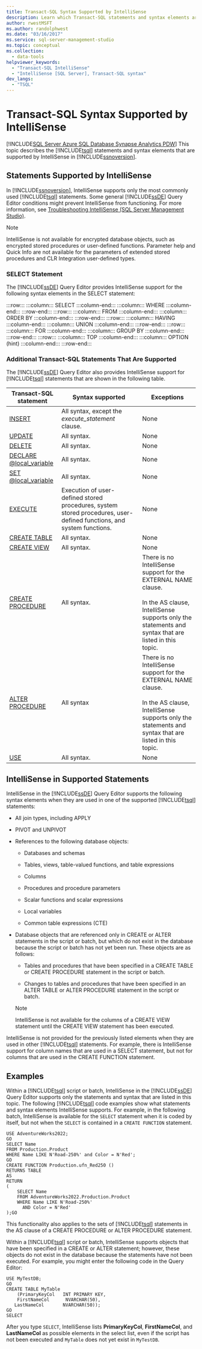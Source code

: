 ```yaml
---
title: Transact-SQL Syntax Supported by IntelliSense
description: Learn which Transact-SQL statements and syntax elements are supported by SQL Server Management Studio IntelliSense in SQL Server 2019 (15.x).
author: rwestMSFT
ms.author: randolphwest
ms.date: "03/16/2017"
ms.service: sql-server-management-studio
ms.topic: conceptual
ms.collection:
  - data-tools
helpviewer_keywords:
  - "Transact-SQL IntelliSense"
  - "IntelliSense [SQL Server], Transact-SQL syntax"
dev_langs:
  - "TSQL"
---
```


# Transact-SQL Syntax Supported by IntelliSense
[!INCLUDE[SQL Server Azure SQL Database Synapse Analytics PDW](../includes/applies-to-version/sql-asdb-asdbmi-asa-pdw.md)]
  This topic describes the [!INCLUDE[tsql](../includes/tsql-md.md)] statements and syntax elements that are supported by IntelliSense in [!INCLUDE[ssnoversion](../includes/ssnoversion-md.md)].  
  
## Statements Supported by IntelliSense  
 In [!INCLUDE[ssnoversion](../includes/ssnoversion-md.md)], IntelliSense supports only the most commonly used [!INCLUDE[tsql](../includes/tsql-md.md)] statements. Some general [!INCLUDE[ssDE](../includes/ssde-md.md)] Query Editor conditions might prevent IntelliSense from functioning. For more information, see [Troubleshooting IntelliSense &#40;SQL Server Management Studio&#41;](troubleshooting-intellisense.md).  
  
> [!NOTE]  
>  IntelliSense is not available for encrypted database objects, such as encrypted stored procedures or user-defined functions. Parameter help and Quick Info are not available for the parameters of extended stored procedures and CLR Integration user-defined types.  
  
### SELECT Statement  
 The [!INCLUDE[ssDE](../includes/ssde-md.md)] Query Editor provides IntelliSense support for the following syntax elements in the SELECT statement:  
  
:::row:::
    :::column:::
        SELECT
    :::column-end:::
    :::column:::
        WHERE
    :::column-end:::
:::row-end:::
:::row:::
    :::column:::
        FROM
    :::column-end:::
    :::column:::
        ORDER BY
    :::column-end:::
:::row-end:::
:::row:::
    :::column:::
        HAVING
    :::column-end:::
    :::column:::
        UNION
    :::column-end:::
:::row-end:::
:::row:::
    :::column:::
        FOR
    :::column-end:::
    :::column:::
        GROUP BY
    :::column-end:::
:::row-end:::
:::row:::
    :::column:::
        TOP
    :::column-end:::
    :::column:::
        OPTION (hint)
    :::column-end:::
:::row-end:::

### Additional Transact-SQL Statements That Are Supported  
 The [!INCLUDE[ssDE](../includes/ssde-md.md)] Query Editor also provides IntelliSense support for [!INCLUDE[tsql](../includes/tsql-md.md)] statements that are shown in the following table.  
  
|Transact-SQL statement|Syntax supported|Exceptions|  
|-----------------------------|----------------------|----------------|  
|[INSERT](/sql/t-sql/statements/insert-transact-sql)|All syntax, except the *execute_statement* clause.|None|  
|[UPDATE](/sql/t-sql/queries/update-transact-sql)|All syntax.|None|  
|[DELETE](/sql/t-sql/statements/delete-transact-sql)|All syntax.|None|  
|[DECLARE @local_variable](/sql/t-sql/language-elements/declare-local-variable-transact-sql)|All syntax.|None|  
|[SET @local_variable](/sql/t-sql/language-elements/set-local-variable-transact-sql)|All syntax.|None|  
|[EXECUTE](/sql/t-sql/language-elements/execute-transact-sql)|Execution of user-defined stored procedures, system stored procedures, user-defined functions, and system functions.|None|  
|[CREATE TABLE](/sql/t-sql/statements/create-table-transact-sql)|All syntax.|None|  
|[CREATE VIEW](/sql/t-sql/statements/create-view-transact-sql)|All syntax.|None|  
|[CREATE PROCEDURE](/sql/t-sql/statements/create-procedure-transact-sql)|All syntax.|There is no IntelliSense support for the EXTERNAL NAME clause.<br /><br /> In the AS clause, IntelliSense supports only the statements and syntax that are listed in this topic.|  
|[ALTER PROCEDURE](/sql/t-sql/statements/alter-procedure-transact-sql)|All syntax|There is no IntelliSense support for the EXTERNAL NAME clause.<br /><br /> In the AS clause, IntelliSense supports only the statements and syntax that are listed in this topic.|  
|[USE](/sql/t-sql/language-elements/use-transact-sql)|All syntax.|None|  
  
## IntelliSense in Supported Statements  
 IntelliSense in the [!INCLUDE[ssDE](../includes/ssde-md.md)] Query Editor supports the following syntax elements when they are used in one of the supported [!INCLUDE[tsql](../includes/tsql-md.md)] statements:  
  
-   All join types, including APPLY  
  
-   PIVOT and UNPIVOT  
  
-   References to the following database objects:  
  
    -   Databases and schemas  
  
    -   Tables, views, table-valued functions, and table expressions  
  
    -   Columns  
  
    -   Procedures and procedure parameters  
  
    -   Scalar functions and scalar expressions  
  
    -   Local variables  
  
    -   Common table expressions (CTE)  
  
-   Database objects that are referenced only in CREATE or ALTER statements in the script or batch, but which do not exist in the database because the script or batch has not yet been run. These objects are as follows:  
  
    -   Tables and procedures that have been specified in a CREATE TABLE or CREATE PROCEDURE statement in the script or batch.  
  
    -   Changes to tables and procedures that have been specified in an ALTER TABLE or ALTER PROCEDURE statement in the script or batch.  
  
    > [!NOTE]  
    >  IntelliSense is not available for the columns of a CREATE VIEW statement until the CREATE VIEW statement has been executed.  
  
 IntelliSense is not provided for the previously listed elements when they are used in other [!INCLUDE[tsql](../includes/tsql-md.md)] statements. For example, there is IntelliSense support for column names that are used in a SELECT statement, but not for columns that are used in the CREATE FUNCTION statement.  
  
## Examples  
 Within a [!INCLUDE[tsql](../includes/tsql-md.md)] script or batch, IntelliSense in the [!INCLUDE[ssDE](../includes/ssde-md.md)] Query Editor supports only the statements and syntax that are listed in this topic. The following [!INCLUDE[tsql](../includes/tsql-md.md)] code examples show what statements and syntax elements IntelliSense supports. For example, in the following batch, IntelliSense is available for the `SELECT` statement when it is coded by itself, but not when the `SELECT` is contained in a `CREATE FUNCTION` statement.  
  
```  
USE AdventureWorks2022;  
GO  
SELECT Name  
FROM Production.Product  
WHERE Name LIKE N'Road-250%' and Color = N'Red';  
GO  
CREATE FUNCTION Production.ufn_Red250 ()  
RETURNS TABLE  
AS  
RETURN   
(  
    SELECT Name  
    FROM AdventureWorks2022.Production.Product  
    WHERE Name LIKE N'Road-250%'  
      AND Color = N'Red'  
);GO  
```  
  
 This functionality also applies to the sets of [!INCLUDE[tsql](../includes/tsql-md.md)] statements in the AS clause of a CREATE PROCEDURE or ALTER PROCEDURE statement.  
  
 Within a [!INCLUDE[tsql](../includes/tsql-md.md)] script or batch, IntelliSense supports objects that have been specified in a CREATE or ALTER statement; however, these objects do not exist in the database because the statements have not been executed. For example, you might enter the following code in the Query Editor:  
  
```  
USE MyTestDB;  
GO  
CREATE TABLE MyTable  
    (PrimaryKeyCol   INT PRIMARY KEY,  
    FirstNameCol      NVARCHAR(50),  
   LastNameCol       NVARCHAR(50));  
GO  
SELECT   
```  
  
 After you type `SELECT`, IntelliSense lists **PrimaryKeyCol**, **FirstNameCol**, and **LastNameCol** as possible elements in the select list, even if the script has not been executed and `MyTable` does not yet exist in `MyTestDB`.  
  
